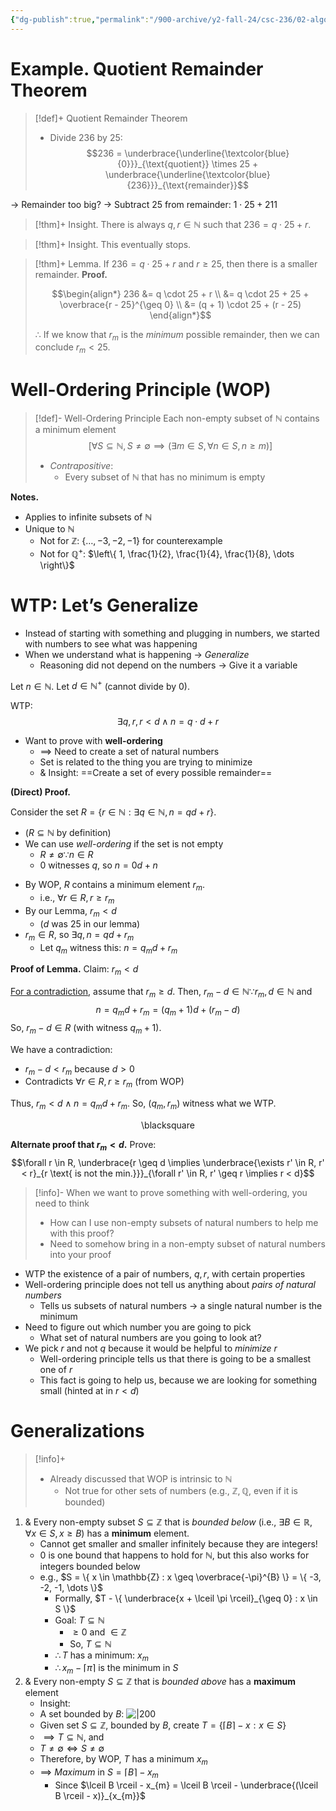 ```yaml
---
{"dg-publish":true,"permalink":"/900-archive/y2-fall-24/csc-236/02-algorithm-analysis/well-ordering/","tags":["#lecture","#note","cs","university"],"created":"2024-10-07T17:00:56.730-07:00","updated":"2025-02-06T14:51:40.610-08:00"}
---
```



# Example. Quotient Remainder Theorem

> [!def]+ Quotient Remainder Theorem
>
> - Divide 236 by 25:
> $$236 = \underbrace{\underline{\textcolor{blue}{0}}}_{\text{quotient}} \times 25 + \underbrace{\underline{\textcolor{blue}{236}}}_{\text{remainder}}$$

→ Remainder too big? → Subtract 25 from remainder: $1 \cdot 25 + 211$

> [!thm]+ Insight.
> There is always $q, r \in \mathbb{N}$ such that $236 = q \cdot 25 + r$.

> [!thm]+ Insight.
> This eventually stops.

> [!thm]+ Lemma.
> If $236 = q \cdot 25 + r$ and $r \geq 25$, then there is a smaller remainder.
> **Proof.**
>
> $$\begin{align*}
> 236 &= q \cdot 25 + r \\
> &= q \cdot 25 + 25 + \overbrace{r - 25}^{\geq 0} \\
> &= (q + 1) \cdot 25 + (r - 25)
> \end{align*}$$
>
> $\therefore$ If we know that $r_{m}$ is the *minimum* possible remainder, then we can conclude $r_{m} < 25$.

# Well-Ordering Principle (WOP)

> [!def]- Well-Ordering Principle
> Each non-empty subset of $\mathbb{N}$ contains a minimum element
> $$\bigg[ \forall S \subseteq \mathbb{N}, S \neq \emptyset \implies \Big( \exists m \in S, \forall n \in S, n \geq m \Big) \bigg]$$
>
> - *Contrapositive*:
>     - Every subset of $\mathbb{N}$ that has no minimum is empty

**Notes.**

- Applies to infinite subsets of $\mathbb{N}$
- Unique to $\mathbb{N}$
    - Not for $\mathbb{Z}$: $\{ \dots, -3, -2, -1 \}$ for counterexample
    - Not for $\mathbb{Q}^{+}$: $\left\{  1, \frac{1}{2}, \frac{1}{4}, \frac{1}{8}, \dots  \right\}$

# WTP: Let’s Generalize

- Instead of starting with something and plugging in numbers, we started with numbers to see what was happening
- When we understand what is happening → *Generalize*
    - Reasoning did not depend on the numbers → Give it a variable

Let $n \in \mathbb{N}$.
Let $d \in \mathbb{N}^{+}$ (cannot divide by 0).

WTP: $$\exists q, r, r < d \wedge n = q \cdot d + r$$

- Want to prove with **well-ordering**
    - $\implies$ Need to create a set of natural numbers
    - Set is related to the thing you are trying to minimize
    - & Insight: ==Create a set of every possible remainder==

**(Direct) Proof.**

Consider the set $R = \{ r \in \mathbb{N} : \exists q \in \mathbb{N}, n = qd + r \}$.

- ($R \subseteq \mathbb{N}$ by definition)
- We can use *well-ordering* if the set is not empty
    - $R \neq \emptyset  \because n \in R$
    - 0 witnesses $q$, so $n = 0d + n$

<!-- break -->
- By WOP, $R$ contains a minimum element $r_{m}$.
    - i.e., $\forall r \in R, r \geq r_{m}$
- By our Lemma, $r_{m} < d$
    - ($d$ was 25 in our lemma)
- $r_{m} \in R$, so $\exists q, n= qd + r_{m}$
    - Let $q_{m}$ witness this: $n = q_{m} d + r_{m}$

**Proof of Lemma.**
Claim: $r_{m} < d$

<u>For a contradiction</u>, assume that $r_{m} \geq d$.
Then, $r_{m} - d \in \mathbb{N} \because r_{m}, d \in \mathbb{N}$ and $$n = q_{m}d + r_{m} = (q_{m} + 1)d + (r_{m} - d)$$
So, $r_{m} - d \in R$ (with witness $q_{m} + 1$).

We have a contradiction:

- $r_{m} - d < r_{m}$ because $d > 0$
- Contradicts $\forall r \in R, r \geq r_{m}$ (from WOP)

Thus, $r_{m} < d \wedge n = q_{m}d + r_{m}$.
So, $(q_{m}, r_{m})$ witness what we WTP.

<div class="right-align"> <span class="math display">\blacksquare</span> </div>

**Alternate proof that $r_{m} < d$.**
Prove: $$\forall r \in R, \underbrace{r \geq d \implies \underbrace{\exists r' \in R, r' < r}_{r \text{ is not the min.}}}_{\forall r' \in R, r' \geq r \implies r < d}$$

> [!info]- When we want to prove something with well-ordering, you need to think
>
> - How can I use non-empty subsets of natural numbers to help me with this proof?
> - Need to somehow bring in a non-empty subset of natural numbers into your proof

- WTP the existence of a pair of numbers, $q, r$, with certain properties
- Well-ordering principle does not tell us anything about *pairs of natural numbers*
    - Tells us subsets of natural numbers → a single natural number is the minimum
- Need to figure out which number you are going to pick
    - What set of natural numbers are you going to look at?
- We pick $r$ and not $q$ because it would be helpful to *minimize* $r$
    - Well-ordering principle tells us that there is going to be a smallest one of $r$
    - This fact is going to help us, because we are looking for something small (hinted at in $r < d$)

# Generalizations

> [!info]+
>
> - Already discussed that WOP is intrinsic to $\mathbb{N}$
>     - Not true for other sets of numbers (e.g., $\mathbb{Z}, \mathbb{Q}$, even if it is bounded)

1. & Every non-empty subset $S \subseteq \mathbb{Z}$ that is *bounded below* (i.e., $\exists B \in \mathbb{R}, \forall x \in S, x \geq B$) has a **minimum** element.
    - Cannot get smaller and smaller infinitely because they are integers!
    - $0$ is one bound that happens to hold for $\mathbb{N}$, but this also works for integers bounded below
    - e.g., $S = \{ x \in \mathbb{Z} : x \geq \overbrace{-\pi}^{B} \} = \{ -3, -2, -1, \dots \}$
        - Formally, $T - \{ \underbrace{x + \lceil \pi \rceil}_{\geq 0} : x \in S \}$
        - Goal: $T \subseteq \mathbb{N}$
            - $\geq 0$ and $\in \mathbb{Z}$
            - So, $T \subseteq \mathbb{N}$
        - $\therefore T$ has a minimum: $x_{m}$
        - $\therefore x_{m} - \lceil \pi \rceil$ is the minimum in $S$
2. & Every non-empty $S \subseteq \mathbb{Z}$ that is *bounded above* has a **maximum** element
    - Insight:
    - A set bounded by $B$: ![|200](https://i.imgur.com/FkhY3YJ.png)
    - Given set $S \subseteq \mathbb{Z}$, bounded by $B$, create $T = \{ \lceil B \rceil - x : x \in S \}$
    - $\implies T \subseteq \mathbb{N}$, and
    - $T \neq \emptyset \iff S \neq \emptyset$
    - Therefore, by WOP, $T$ has a minimum $x_{m}$
    - $\implies$ *Maximum* in $S = \lceil B \rceil - x_{m}$
        - Since $\lceil B \rceil - x_{m} = \lceil B \rceil - \underbrace{(\lceil B \rceil - x)}_{x_{m}}$

